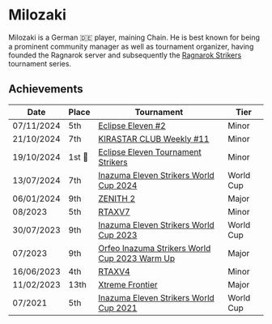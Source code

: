 # Milozaki

Milozaki is a German :de: player, maining Chain. 
He is best known for being a prominent community manager as well as tournament organizer,
having founded the Ragnarok server and subsequently the [Ragnarok Strikers](../../tournaments/ragna/ragnamain.md) tournament series.

## Achievements

| Date | Place | Tournament | Tier |
| - | - | - | - |
| 07/11/2024 | 5th | [Eclipse Eleven #2](../../tournaments/misc/eclipse2.md) | Minor |
| 21/10/2024 | 7th | [KIRASTAR CLUB Weekly #11](../../tournaments/kirastar/kirastar11.md) | Minor |
| 19/10/2024 |1st :1st_place_medal:| [Eclipse Eleven Tournament Strikers](../../tournaments/misc/eclipse.md) | Minor |
| 13/07/2024 | 7th | [Inazuma Eleven Strikers World Cup 2024](../../tournaments/worldcup24.md) | World Cup |
| 06/01/2024 | 9th | [ZENITH 2](../../tournaments/misc/zenith2.md) | Major |
| 08/2023 | 5th | [RTAXV7](../../tournaments/rtaxv/rtaxv7.md) | Minor |
| 30/07/2023 | 9th | [Inazuma Eleven Strikers World Cup 2023](../../tournaments/worldcup23.md) | World Cup |
| 07/2023 | 9th | [Orfeo Inazuma Strikers World Cup 2023 Warm Up](../../tournaments/orfeo/orfeowc.md) | Major |
| 16/06/2023 | 4th | [RTAXV4](../../tournaments/rtaxv/rtaxv4.md) | Minor |
| 11/02/2023 | 13th | [Xtreme Frontier](../../tournaments/sf/xf.md) | Major |
| 07/2021 | 5th | [Inazuma Eleven Strikers World Cup 2021](../../tournaments/worldcup21.md) | World Cup |

